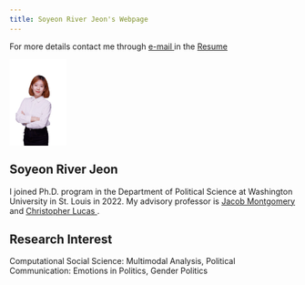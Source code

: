 ```yaml
---
title: Soyeon River Jeon's Webpage
---
```


For more details contact me through <a href="mailto:j.soyeon@wustl.edu"> e-mail </a> in the <a href="https://river-jeon.github.io/soyeon-jeon/pdf/JEON__SO_YEON_s_Resume_2024_01_30.pdf" target="_blank"> Resume </a>


<img align="top" src="pictures/Picture1.png" width=100>

## Soyeon River Jeon

I joined Ph.D. program in the Department of Political Science at Washington University in St. Louis in 2022. My advisory professor is <a href="https://polisci.wustl.edu/people/jacob-montgomery"> Jacob Montgomery </a> and <a href="https://christopherlucas.org/"> Christopher Lucas </a>.

## Research Interest
Computational Social Science: Multimodal Analysis, Political Communication: Emotions in Politics, Gender Politics





